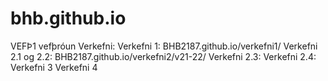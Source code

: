# bhb.github.io
VEFÞ1 vefþróun
Verkefni:
Verkefni 1: BHB2187.github.io/verkefni1/
Verkefni 2.1 og 2.2: BHB2187.github.io/verkefni2/v21-22/
Verkefni 2.3:
Verkefni 2.4:
Verkefni 3
Verkefni 4

